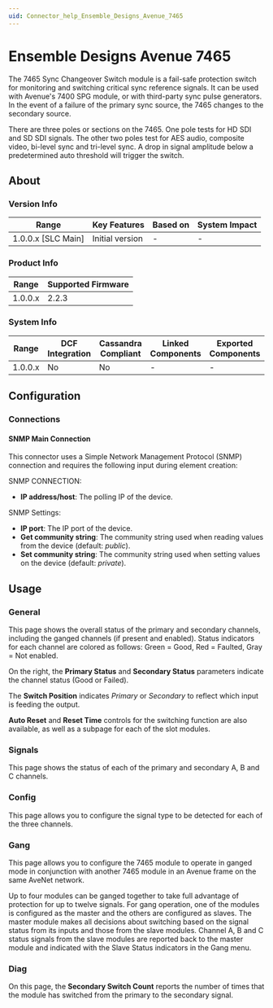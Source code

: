 ```yaml
---
uid: Connector_help_Ensemble_Designs_Avenue_7465
---
```


# Ensemble Designs Avenue 7465

The 7465 Sync Changeover Switch module is a fail-safe protection switch for monitoring and switching critical sync reference signals. It can be used with Avenue's 7400 SPG module, or with third-party sync pulse generators. In the event of a failure of the primary sync source, the 7465 changes to the secondary source.

There are three poles or sections on the 7465. One pole tests for HD SDI and SD SDI signals. The other two poles test for AES audio, composite video, bi-level sync and tri-level sync. A drop in signal amplitude below a predetermined auto threshold will trigger the switch.

## About

### Version Info

| **Range**            | **Key Features** | **Based on** | **System Impact** |
|----------------------|------------------|--------------|-------------------|
| 1.0.0.x \[SLC Main\] | Initial version  | \-           | \-                |

### Product Info

| **Range** | **Supported Firmware** |
|-----------|------------------------|
| 1.0.0.x   | 2.2.3                  |

### System Info

| **Range** | **DCF Integration** | **Cassandra Compliant** | **Linked Components** | **Exported Components** |
|-----------|---------------------|-------------------------|-----------------------|-------------------------|
| 1.0.0.x   | No                  | No                      | \-                    | \-                      |

## Configuration

### Connections

#### SNMP Main Connection

This connector uses a Simple Network Management Protocol (SNMP) connection and requires the following input during element creation:

SNMP CONNECTION:

- **IP address/host**: The polling IP of the device.

SNMP Settings:

- **IP port**: The IP port of the device.
- **Get community string**: The community string used when reading values from the device (default: *public*).
- **Set community string**: The community string used when setting values on the device (default: *private*).

## Usage

### General

This page shows the overall status of the primary and secondary channels, including the ganged channels (if present and enabled). Status indicators for each channel are colored as follows: Green = Good, Red = Faulted, Gray = Not enabled.

On the right, the **Primary Status** and **Secondary Status** parameters indicate the channel status (Good or Failed).

The **Switch Position** indicates *Primary* or *Secondary* to reflect which input is feeding the output.

**Auto Reset** and **Reset Time** controls for the switching function are also available, as well as a subpage for each of the slot modules.

### Signals

This page shows the status of each of the primary and secondary A, B and C channels.

### Config

This page allows you to configure the signal type to be detected for each of the three channels.

### Gang

This page allows you to configure the 7465 module to operate in ganged mode in conjunction with another 7465 module in an Avenue frame on the same AveNet network.

Up to four modules can be ganged together to take full advantage of protection for up to twelve signals. For gang operation, one of the modules is configured as the master and the others are configured as slaves. The master module makes all decisions about switching based on the signal status from its inputs and those from the slave modules. Channel A, B and C status signals from the slave modules are reported back to the master module and indicated with the Slave Status indicators in the Gang menu.

### Diag

On this page, the **Secondary Switch Count** reports the number of times that the module has switched from the primary to the secondary signal.
